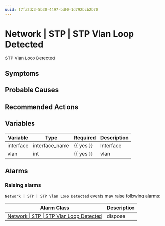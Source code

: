 ```yaml
---
uuid: f7fa2d23-5b30-4497-bd00-1d792bcb2b70
---
```

# Network | STP | STP Vlan Loop Detected

STP Vlan Loop Detected

## Symptoms

## Probable Causes

## Recommended Actions

## Variables

| Variable  | Type           | Required  | Description |
| --------- | -------------- | --------- | ----------- |
| interface | interface_name | {{ yes }} | Interface   |
| vlan      | int            | {{ yes }} | vlan        |

## Alarms

### Raising alarms

`Network | STP | STP Vlan Loop Detected` events may raise following alarms:

| Alarm Class                                                                                                        | Description |
| ------------------------------------------------------------------------------------------------------------------ | ----------- |
| [Network \| STP \| STP Vlan Loop Detected](../../../alarm-classes-reference/network/stp/stp-vlan-loop-detected.md) | dispose     |
